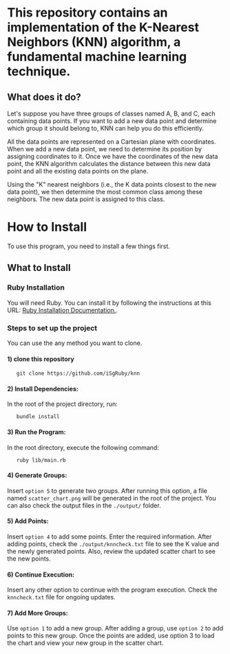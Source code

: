 # This repository contains an implementation of the K-Nearest Neighbors (KNN) algorithm, a fundamental machine learning technique.

## What does it do?
Let's suppose you have three groups of classes named A, B, and C, each containing data points. If you want to add a new data point and determine which group it should belong to, KNN can help you do this efficiently.

All the data points are represented on a Cartesian plane with coordinates. When we add a new data point, we need to determine its position by assigning coordinates to it. Once we have the coordinates of the new data point, the KNN algorithm calculates the distance between this new data point and all the existing data points on the plane.

Using the "K" nearest neighbors (i.e., the K data points closest to the new data point), we then determine the most common class among these neighbors. The new data point is assigned to this class.

# How to Install
To use this program, you need to install a few things first.

## What to Install
### Ruby Installation
You will need Ruby. You can install it by following the instructions at this URL: [Ruby Installation Documentation.](https://www.ruby-lang.org/en/documentation/installation/).
### Steps to set up the project
   You can use the any method you want to clone.
#### 1) clone this repository
```
   git clone https://github.com/iSgRuby/knn
```

#### 2) Install Dependencies:
   In the root of the project directory, run:
```
   bundle install
```

#### 3) Run the Program:
   In the root directory, execute the following command:
```
   ruby lib/main.rb
```

#### 4) Generate Groups:
Insert `option 5` to generate two groups.
After running this option, a file named `scatter_chart.png` will be generated in the root of the project.
You can also check the output files in the `./output/` folder.

#### 5) Add Points:
Insert `option 4` to add some points.
Enter the required information.
After adding points, check the `./output/knncheck.txt` file to see the K value and the newly generated points.
Also, review the updated scatter chart to see the new points.

#### 6) Continue Execution:
Insert any other option to continue with the program execution.
Check the `knncheck.txt` file for ongoing updates.

#### 7) Add More Groups:
Use `option 1` to add a new group.
After adding a group, use `option 2` to add points to this new group.
Once the points are added, use option 3 to load the chart and view your new group in the scatter chart.
